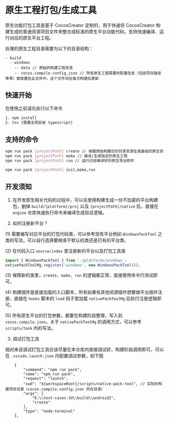 # 原生工程打包/生成工具

原生功能打包工具是基于 CocosCreator 定制的，用于快速将 CocosCreator 构建生成的普通资源项目文件夹整合成标准的原生平台功能代码，支持快速编译、运行对应的原生平台工程。

处理的原生工程目录需要为以下的目录结构：

```dir
- build
  - windows
    -- data // 原始的构建工程资源
    -- cocos.compile.config.json // 所有原生工程需要的配置信息（包括项目路径等等）都放置在此文件中，这个文件将在每次构建后更新
```

## 快速开始

在使用之前请先执行以下命令

```bash
1. npm install
2. tsc (需要全局安装 typescript)
```

## 支持的命令

```bash
npm run pack [projectPath] create // 根据原始构建后的目录资源生成基础的原生资源工程
npm run pack [projectPath] make // 编译/生成指定的原生工程
npm run pack [projectPath] run // 运行已经编译好的原生导出软件

npm run pack [projectPath] init,make,run
```

## 开发须知

1. 在开发原生相关代码的过程中，可以先使用构建生成一份不加密的平台构建包，删掉 `build/[platform]/proj` 以及 `[projectPath]/native` 后，直接在 `engine` 仓库快速执行命令来编译生成验证逻辑。

2. 如何注册新平台？

(1) 需要编写对应平台的打包代码类，可以参考现有平台例如 `WindowsPackTool` 之类的写法，可以自行选择要继承于默认的类还是已有的平台类。

(2) 在代码入口 `source/index` 里注册新的平台以及打包工具类

```ts
import { WindowsPackTool } from './platforms/windows';
nativePackToolMg.register('windows', new WindowsPackTool());
```

(3) 保障新的类里，`create, make, run` 的逻辑都正常，直接使用命令行测试即可。

(4) 构建插件是直接加载的入口脚本，所有如果有其他闭源插件想要做平台插件注册，直接在 `hooks` 脚本的 `load` 钩子里加载 `nativePackToolMg` 后执行注册逻辑即可。

(5) 所有原生平台的打包参数，都要在构建阶段整理，写入到 `cocos.compile.json`，关于 `nativePackToolMg` 的调用方式，可以参考 `scripts/task` 内的写法。

3. 调试打包工具

相对来说调试打包工具应该尽量在本仓库内直接调试好，构建阶段调用即可，可以在 `.vscode.launch.json` 内配置调试参数，如下图

```json5
    {
        "command": "npm run pack",
        "name": "npm run pack",
        "request": "launch",
        "cwd": "${workspaceRoot}/scripts/native-pack-tool", // 实际的构建项目目录（cocos.compile.config.json 所在目录）
        "args": [
            "E:\\test-cases-3d\\build\\android2",
            "create"
        ],
        "type": "node-terminal"
    },
```
